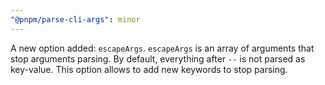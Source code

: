 ```yaml
---
"@pnpm/parse-cli-args": minor
---
```


A new option added: `escapeArgs`. `escapeArgs` is an array of arguments that stop arguments parsing.
By default, everything after `--` is not parsed as key-value. This option allows to add new keywords to stop parsing.
